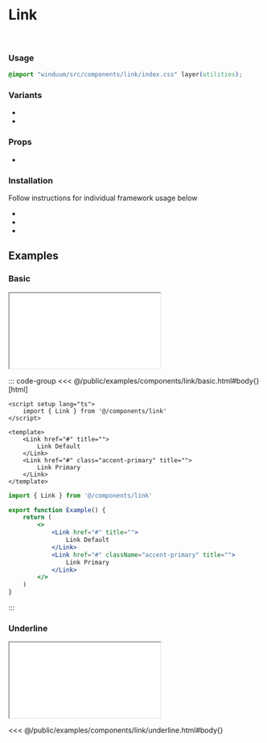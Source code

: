 # Link
<br>
<ViewSourceGh href="https://github.com/winduum/winduum/blob/main/src/components/link" />

### Usage

```css
@import "winduum/src/components/link/index.css" layer(utilities);
```

### Variants
* <LinkGh name="default" path="components/link" />
* <LinkGh name="interactive" path="components/link" />

### Props
* <LinkGh name="default" path="components/link/props" />

### Installation
Follow instructions for individual framework usage below

* <LinkGh name="winduum" url="https://github.com/winduum/winduum/blob/main/src/components/link" />
* <LinkGh name="winduum-vue" url="https://github.com/winduum/winduum-vue/blob/main/src/components/link" />
* <LinkGh name="winduum-react" url="https://github.com/winduum/winduum-react/blob/main/src/components/link" />

## Examples

### Basic

<iframe onload="this.style.visibility = 'visible';" src="/examples/components/link/basic.html"></iframe>

::: code-group
<<< @/public/examples/components/link/basic.html#body{} [html]
```vue
<script setup lang="ts">
    import { Link } from '@/components/link'
</script>

<template>
    <Link href="#" title="">
        Link Default
    </Link>
    <Link href="#" class="accent-primary" title="">
        Link Primary
    </Link>
</template>
```
```jsx
import { Link } from '@/components/link'

export function Example() {
    return (
        <>
            <Link href="#" title="">
                Link Default
            </Link>
            <Link href="#" className="accent-primary" title="">
                Link Primary
            </Link>
        </>
    )
}
```
:::

### Underline

<iframe onload="this.style.visibility = 'visible';" src="/examples/components/link/underline.html"></iframe>

<<< @/public/examples/components/link/underline.html#body{}
